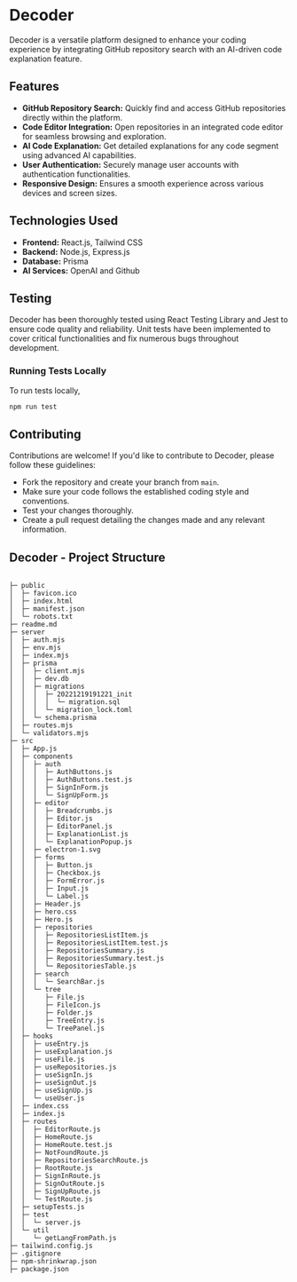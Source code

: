 <figure><img src="https://raw.githubusercontent.com/suren-atoyan/monaco-react/HEAD/playground/logo.svg" alt="" style="background:white"> </figure> 


# Decoder

Decoder is a versatile platform designed to enhance your coding experience by integrating GitHub repository search with an AI-driven code explanation feature.

## Features

- **GitHub Repository Search:** Quickly find and access GitHub repositories directly within the platform.
- **Code Editor Integration:** Open repositories in an integrated code editor for seamless browsing and exploration.
- **AI Code Explanation:** Get detailed explanations for any code segment using advanced AI capabilities.
- **User Authentication:** Securely manage user accounts with authentication functionalities.
- **Responsive Design:** Ensures a smooth experience across various devices and screen sizes.

## Technologies Used

- **Frontend:** React.js, Tailwind CSS
- **Backend:** Node.js, Express.js
- **Database:** Prisma
- **AI Services:** OpenAI and Github
## Testing

Decoder has been thoroughly tested using React Testing Library and Jest to ensure code quality and reliability. Unit tests have been implemented to cover critical functionalities and fix numerous bugs throughout development.

### Running Tests Locally

To run tests locally, 


   ```bash
   npm run test
   ```


## Contributing

Contributions are welcome! If you'd like to contribute to Decoder, please follow these guidelines:
- Fork the repository and create your branch from `main`.
- Make sure your code follows the established coding style and conventions.
- Test your changes thoroughly.
- Create a pull request detailing the changes made and any relevant information.




## Decoder - Project Structure
```

├─ public
│  ├─ favicon.ico
│  ├─ index.html
│  ├─ manifest.json
│  └─ robots.txt
├─ readme.md
├─ server
│  ├─ auth.mjs
│  ├─ env.mjs
│  ├─ index.mjs
│  ├─ prisma
│  │  ├─ client.mjs
│  │  ├─ dev.db
│  │  ├─ migrations
│  │  │  ├─ 20221219191221_init
│  │  │  │  └─ migration.sql
│  │  │  └─ migration_lock.toml
│  │  └─ schema.prisma
│  ├─ routes.mjs
│  └─ validators.mjs
├─ src
│  ├─ App.js
│  ├─ components
│  │  ├─ auth
│  │  │  ├─ AuthButtons.js
│  │  │  ├─ AuthButtons.test.js
│  │  │  ├─ SignInForm.js
│  │  │  └─ SignUpForm.js
│  │  ├─ editor
│  │  │  ├─ Breadcrumbs.js
│  │  │  ├─ Editor.js
│  │  │  ├─ EditorPanel.js
│  │  │  ├─ ExplanationList.js
│  │  │  └─ ExplanationPopup.js
│  │  ├─ electron-1.svg
│  │  ├─ forms
│  │  │  ├─ Button.js
│  │  │  ├─ Checkbox.js
│  │  │  ├─ FormError.js
│  │  │  ├─ Input.js
│  │  │  └─ Label.js
│  │  ├─ Header.js
│  │  ├─ hero.css
│  │  ├─ Hero.js
│  │  ├─ repositories
│  │  │  ├─ RepositoriesListItem.js
│  │  │  ├─ RepositoriesListItem.test.js
│  │  │  ├─ RepositoriesSummary.js
│  │  │  ├─ RepositoriesSummary.test.js
│  │  │  └─ RepositoriesTable.js
│  │  ├─ search
│  │  │  └─ SearchBar.js
│  │  └─ tree
│  │     ├─ File.js
│  │     ├─ FileIcon.js
│  │     ├─ Folder.js
│  │     ├─ TreeEntry.js
│  │     └─ TreePanel.js
│  ├─ hooks
│  │  ├─ useEntry.js
│  │  ├─ useExplanation.js
│  │  ├─ useFile.js
│  │  ├─ useRepositories.js
│  │  ├─ useSignIn.js
│  │  ├─ useSignOut.js
│  │  ├─ useSignUp.js
│  │  └─ useUser.js
│  ├─ index.css
│  ├─ index.js
│  ├─ routes
│  │  ├─ EditorRoute.js
│  │  ├─ HomeRoute.js
│  │  ├─ HomeRoute.test.js
│  │  ├─ NotFoundRoute.js
│  │  ├─ RepositoriesSearchRoute.js
│  │  ├─ RootRoute.js
│  │  ├─ SignInRoute.js
│  │  ├─ SignOutRoute.js
│  │  ├─ SignUpRoute.js
│  │  └─ TestRoute.js
│  ├─ setupTests.js
│  ├─ test
│  │  └─ server.js
│  └─ util
│     └─ getLangFromPath.js
├─ tailwind.config.js
├─ .gitignore
├─ npm-shrinkwrap.json
├─ package.json

```
